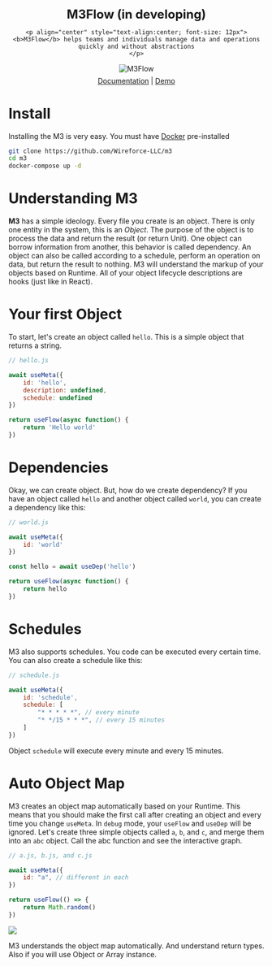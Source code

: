 <center>
    <h1 align="center" style="text-align:center; font-size: 24px; font-weight: bold; margin-bottom: 0px">
    M3Flow (in developing)
    </h1>  

    <p align="center" style="text-align:center; font-size: 12px">
    <b>M3Flow</b> helps teams and individuals manage data and operations quickly and without abstractions
    </p>
</center>

<p align="center" style="margin-bottom: 7px">
<picture>
  <img alt="M3Flow" src="https://res.cloudinary.com/wireforce/image/upload/v1722810485/Introduce_mbydeg.png"/>
</picture>
</p>

<div align="center" style="text-align:center">
    <a href="#">Documentation</a> | 
    <a href="#">Demo</a>
</div>

# Install
Installing the M3 is very easy. You must have <a href='https://docs.docker.com/engine/install/'>Docker</a> pre-installed

```bash
git clone https://github.com/Wireforce-LLC/m3
cd m3
docker-compose up -d
```

# Understanding M3
<b>M3</b> has a simple ideology. Every file you create is an object. There is only one entity in the system, this is an <i>Object</i>. The purpose of the object is to process the data and return the result (or return Unit). One object can borrow information from another, this behavior is called dependency. An object can also be called according to a schedule, perform an operation on data, but return the result to nothing. M3 will understand the markup of your objects based on Runtime. All of your object lifecycle descriptions are hooks (just like in React).


# Your first Object

To start, let's create an object called `hello`. This is a simple object that returns a string.

```javascript
// hello.js

await useMeta({
    id: 'hello',
    description: undefined,
    schedule: undefined
})

return useFlow(async function() {
    return 'Hello world'
})
```


# Dependencies
Okay, we can create object. But, how do we create dependency? If you have an object called `hello` and another object called `world`, you can create a dependency like this:

```javascript
// world.js

await useMeta({
    id: 'world'
})

const hello = await useDep('hello')

return useFlow(async function() {
    return hello
})
```


# Schedules
M3 also supports schedules. You code can be executed every certain time. You can also create a schedule like this:

```javascript
// schedule.js

await useMeta({
    id: 'schedule',
    schedule: [
        "* * * * *", // every minute
        "* */15 * * *", // every 15 minutes
    ]
})
```

Object `schedule` will execute every minute and every 15 minutes.


# Auto Object Map
M3 creates an object map automatically based on your Runtime. This means that you should make the first call after creating an object and every time you change `useMeta`. In `debug` mode, your `useFlow` and `useDep` will be ignored. Let's create three simple objects called `a`, `b`, and `c`, and merge them into an `abc` object. Call the abc function and see the interactive graph.

```javascript
// a.js, b.js, and c.js

await useMeta({
    id: "a", // different in each
})

return useFlow(() => {
    return Math.random()
})
```

<img src="https://res.cloudinary.com/wireforce/image/upload/v1722814967/%D0%A1%D0%BD%D0%B8%D0%BC%D0%BE%D0%BA_%D1%8D%D0%BA%D1%80%D0%B0%D0%BD%D0%B0_2024-08-05_%D0%B2_2.42.15_AM_cjcjgd.png"/>

M3 understands the object map automatically. And understand return types. Also if you will use Object or Array instance.